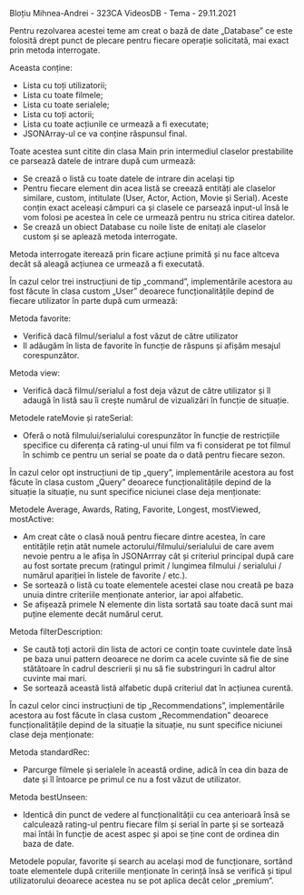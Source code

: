 Bloțiu Mihnea-Andrei - 323CA
VideosDB - Tema - 29.11.2021

Pentru rezolvarea acestei teme am creat o bază de date „Database” ce este
folosită drept punct de plecare pentru fiecare operație solicitată, mai exact
prin metoda interrogate.

Aceasta conține:
 - Lista cu toți utilizatorii;
 - Lista cu toate filmele;
 - Lista cu toate serialele;
 - Lista cu toți actorii;
 - Lista cu toate acțiunile ce urmează a fi executate;
 - JSONArray-ul ce va conține răspunsul final.

Toate acestea sunt citite din clasa Main prin intermediul claselor prestabilite
ce parsează datele de intrare după cum urmează:
 - Se crează o listă cu toate datele de intrare din același tip
 - Pentru fiecare element din acea listă se creează entități ale claselor similare,
custom, intitulate (User, Actor, Action, Movie și Serial). Aceste conțin exact
aceleași câmpuri ca și clasele ce parsează input-ul însă le vom folosi pe acestea
în cele ce urmează pentru nu strica citirea datelor.
 - Se crează un obiect Database cu noile liste de enitați ale claselor custom
și se aplează metoda interrogate.

Metoda interrogate iterează prin ficare acțiune primită și nu face altceva
decât să aleagă acțiunea ce urmează a fi executată.

În cazul celor trei instrucțiuni de tip „command”, implementările acestora
au fost făcute în clasa custom „User” deoarece funcționalitățile depind de
fiecare utilizator în parte după cum urmează:

Metoda favorite:
 - Verifică dacă filmul/serialul a fost văzut de către utilizator
 - Il adăugăm în lista de favorite în funcție de răspuns și afișăm
mesajul corespunzător.

Metoda view:
 - Verifică dacă filmul/serialul a fost deja văzut de către utilizator
și îl adaugă în listă sau îi crește numărul de vizualizări în funcție de
situație.

Metodele rateMovie și rateSerial:
 - Oferă o notă filmului/serialului corespunzător în funcție de restricțiile
specifice cu diferența că rating-ul unui film va fi considerat pe tot filmul
în schimb ce pentru un serial se poate da o dată pentru fiecare sezon.

În cazul celor opt instrucțiuni de tip „query”, implementările acestora
au fost făcute în clasa custom „Query” deoarece funcționalitățile depind de
la situație la situație, nu sunt specifice niciunei clase deja menționate:

Metodele Average, Awards, Rating, Favorite, Longest, mostViewed, mostActive:
 - Am creat câte o clasă nouă pentru fiecare dintre acestea, 
în care entitățile rețin atât numele actorului/filmului/serialului de care avem
nevoie pentru a le afișa în JSONArrray cât și criteriul principal după care au fost sortate
precum (ratingul primit / lungimea filmului / serialului / numărul apariției în listele
de favorite / etc.).
 - Se sortează o listă cu toate elementele acestei clase nou creată pe baza unuia dintre
criteriile menționate anterior, iar apoi alfabetic.
 - Se afișează primele N elemente din lista sortată sau toate dacă sunt mai
puține elemente decât numărul cerut.

Metoda filterDescription:
 - Se caută toți actorii din lista de actori ce conțin toate cuvintele date însă
pe baza unui pattern deoarece ne dorim ca acele cuvinte să fie de sine stătătoare
în cadrul descrierii și nu să fie substringuri în cadrul altor cuvinte mai mari.
 - Se sortează această listă alfabetic după criteriul dat în acțiunea curentă.

În cazul celor cinci instrucțiuni de tip „Recommendations”, implementările acestora
au fost făcute în clasa custom „Recommendation” deoarece funcționalitățile depind de
la situație la situație, nu sunt specifice niciunei clase deja menționate:

Metoda standardRec:
 - Parcurge filmele și serialele în această ordine, adică în cea din baza de date
și îl întoarce pe primul ce nu a fost văzut de utilizator.

Metoda bestUnseen:
 - Identică din punct de vedere al funcționalității cu cea anterioară însă se
calculează rating-ul pentru fiecare film și serial în parte și se sortează mai
întâi în funcție de acest aspec și apoi se ține cont de ordinea din baza de date.

Metodele popular, favorite și search au același mod de funcționare, sortând
toate elementele după criteriile menționate în cerință însă se verifică și
tipul utilizatorului deoarece acestea nu se pot aplica decât celor „premium”.